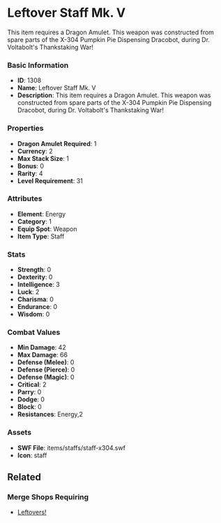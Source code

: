 # Leftover Staff Mk. V

This item requires a Dragon Amulet. This weapon was constructed from spare parts of the X-304 Pumpkin Pie Dispensing Dracobot, during Dr. Voltabolt's Thankstaking War!

### Basic Information

- **ID**: 1308
- **Name**: Leftover Staff Mk. V
- **Description**: This item requires a Dragon Amulet. This weapon was constructed from spare parts of the X-304 Pumpkin Pie Dispensing Dracobot, during Dr. Voltabolt&#039;s Thankstaking War!

### Properties

- **Dragon Amulet Required**: 1
- **Currency**: 2
- **Max Stack Size**: 1
- **Bonus**: 0
- **Rarity**: 4
- **Level Requirement**: 31

### Attributes

- **Element**: Energy
- **Category**: 1
- **Equip Spot**: Weapon
- **Item Type**: Staff

### Stats

- **Strength**: 0
- **Dexterity**: 0
- **Intelligence**: 3
- **Luck**: 2
- **Charisma**: 0
- **Endurance**: 0
- **Wisdom**: 0

### Combat Values

- **Min Damage**: 42
- **Max Damage**: 66
- **Defense (Melee)**: 0
- **Defense (Pierce)**: 0
- **Defense (Magic)**: 0
- **Critical**: 2
- **Parry**: 0
- **Dodge**: 0
- **Block**: 0
- **Resistances**: Energy,2

### Assets

- **SWF File**: items/staffs/staff-x304.swf
- **Icon**: staff

## Related

### Merge Shops Requiring

- [Leftovers!](../merge-shops/35-leftovers.md)

